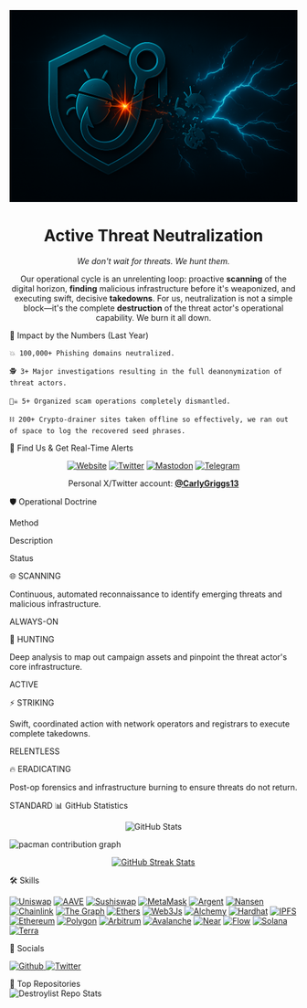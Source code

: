 <p align="center">
<img src="image.png" alt="Phish Destroy Banner"/>
</p>

<h1 align="center">Active Threat Neutralization</h1>

<p align="center">
<em>We don't wait for threats. We hunt them.</em>
</p>

<p align="center">
Our operational cycle is an unrelenting loop: proactive <b>scanning</b> of the digital horizon, <b>finding</b> malicious infrastructure before it's weaponized, and executing swift, decisive <b>takedowns</b>. For us, neutralization is not a simple block—it's the complete <b>destruction</b> of the threat actor's operational capability. We burn it all down.
</p>
🚀 Impact by the Numbers (Last Year)

    💥 100,000+ Phishing domains neutralized.

    🕵️ 3+ Major investigations resulting in the full deanonymization of threat actors.

    🏴‍☠️ 5+ Organized scam operations completely dismantled.

    ⛓️ 200+ Crypto-drainer sites taken offline so effectively, we ran out of space to log the recovered seed phrases.

🔗 Find Us & Get Real-Time Alerts

<p align="center">
<a href="https://www.phishdestroy.io/"><img src="https://img.shields.io/badge/Website-phishdestroy.io-blue?style=for-the-badge&logo=googlechrome&logoColor=white" alt="Website"></a>
<a href="https://twitter.com/Phish_Destroy"><img src="https://img.shields.io/badge/X_/_Twitter-@Phish_Destroy-000000?style=for-the-badge&logo=x" alt="Twitter"></a>
<a href="https://mastodon.social/@phishdestroy"><img src="https://img.shields.io/badge/Mastodon-@phishdestroy-6364FF?style=for-the-badge&logo=mastodon&logoColor=white" alt="Mastodon"></a>
<a href="https://t.me/PhishDestroyAlerts"><img src="https://img.shields.io/badge/Telegram-Alerts_Channel-2CA5E0?style=for-the-badge&logo=telegram&logoColor=white" alt="Telegram"></a>
</p>

<p align="center">
Personal X/Twitter account: <strong><a href="https://twitter.com/CarlyGriggs13">@CarlyGriggs13</a></strong>
</p>
🛡️ Operational Doctrine

Method                 
	

Description                                                                                             
	

Status     

🌐 SCANNING       
	

Continuous, automated reconnaissance to identify emerging threats and malicious infrastructure.         
	

ALWAYS-ON

🎯 HUNTING         
	

Deep analysis to map out campaign assets and pinpoint the threat actor's core infrastructure.           
	

ACTIVE   

⚡ STRIKING         
	

Swift, coordinated action with network operators and registrars to execute complete takedowns.         
	

RELENTLESS

🔥 ERADICATING     
	

Post-op forensics and infrastructure burning to ensure threats do not return.                           
	

STANDARD 
📊 GitHub Statistics

<p align="center">
<img src="https://github-readme-stats.vercel.app/api?username=phishdestroy&show_icons=true&theme=tokyonight&include_all_commits=true&count_private=true" alt="GitHub Stats"/>
</p>

<picture>
<source media="(prefers-color-scheme: dark)" srcset="https://raw.githubusercontent.com/phishdestroy/phishdestroy/output/pacman-contribution-graph-dark.svg">
<source media="(prefers-color-scheme: light)" srcset="https://raw.githubusercontent.com/phishdestroy/phishdestroy/output/pacman-contribution-graph.svg">
<img alt="pacman contribution graph" src="https://raw.githubusercontent.com/phishdestroy/phishdestroy/output/pacman-contribution-graph.svg">
</picture>

<br/>

<p align="center">
<a href="http://www.github.com/phishdestroy"><img src="https://github-readme-streak-stats.herokuapp.com/?user=phishdestroy&stroke=ffffff&background=1c1917&ring=0891b2&fire=0891b2&currStreakNum=ffffff&currStreakLabel=0891b2&sideNums=ffffff&sideLabels=ffffff&dates=ffffff&hide_border=true" alt="GitHub Streak Stats"/></a>
</p>
🛠️ Skills

<p align="left">
<a href="https://uniswap.org/" target="_blank" rel="noreferrer"><img src="https://raw.githubusercontent.com/danielcranney/readme-generator/main/public/icons/skills/uniswap-colored.svg" width="36" height="36" alt="Uniswap" title="Uniswap"/></a>
<a href="https://aave.com/" target="_blank" rel="noreferrer"><img src="https://raw.githubusercontent.com/danielcranney/readme-generator/main/public/icons/skills/aave-colored.svg" width="36" height="36" alt="AAVE" title="AAVE"/></a>
<a href="https://www.sushi.com/" target="_blank" rel="noreferrer"><img src="https://raw.githubusercontent.com/danielcranney/readme-generator/main/public/icons/skills/sushiswap-colored.svg" width="36" height="36" alt="Sushiswap" title="Sushiswap"/></a>
<a href="https://metamask.io/" target="_blank" rel="noreferrer"><img src="https://raw.githubusercontent.com/danielcranney/readme-generator/main/public/icons/skills/metamask-colored.svg" width="36" height="36" alt="MetaMask" title="MetaMask"/></a>
<a href="https://www.argent.xyz/" target="_blank" rel="noreferrer"><img src="https://raw.githubusercontent.com/danielcranney/readme-generator/main/public/icons/skills/argent-colored.svg" width="36" height="36" alt="Argent" title="Argent"/></a>
<a href="https://www.nansen.ai/" target="_blank" rel="noreferrer"><img src="https://raw.githubusercontent.com/danielcranney/readme-generator/main/public/icons/skills/nansen-colored.svg" width="36" height="36" alt="Nansen" title="Nansen"/></a>
<a href="https://chain.link/" target="_blank" rel="noreferrer"><img src="https://raw.githubusercontent.com/danielcranney/readme-generator/main/public/icons/skills/chainlink-colored.svg" width="36" height="36" alt="Chainlink" title="Chainlink"/></a>
<a href="https://thegraph.com/en/" target="_blank" rel="noreferrer"><img src="https://raw.githubusercontent.com/danielcranney/readme-generator/main/public/icons/skills/the-graph-colored.svg" width="36" height="36" alt="The Graph" title="The Graph"/></a>
<a href="https://ethers.io" target="_blank" rel="noreferrer"><img src="https://raw.githubusercontent.com/danielcranney/readme-generator/main/public/icons/skills/ethers-colored.svg" width="36" height="36" alt="Ethers" title="Ethers"/></a>
<a href="https://web3js.readthedocs.io/en/v1.7.1/#" target="_blank" rel="noreferrer"><img src="https://raw.githubusercontent.com/danielcranney/readme-generator/main/public/icons/skills/web3js-colored.svg" width="36" height="36" alt="Web3Js" title="Web3Js"/></a>
<a href="https://docs.alchemy.com/alchemy/documentation/alchemy-web3" target="_blank" rel="noreferrer"><img src="https://raw.githubusercontent.com/danielcranney/readme-generator/main/public/icons/skills/alchemy-colored.svg" width="36" height="36" alt="Alchemy" title="Alchemy"/></a>
<a href="https://hardhat.org/" target="_blank" rel="noreferrer"><img src="https://raw.githubusercontent.com/danielcranney/readme-generator/main/public/icons/skills/hardhat-colored.svg" width="36" height="36" alt="Hardhat" title="Hardhat"/></a>
<a href="https://ipfs.io/" target="_blank" rel="noreferrer"><img src="https://raw.githubusercontent.com/danielcranney/readme-generator/main/public/icons/skills/ipfs-colored.svg" width="36" height="36" alt="IPFS" title="IPFS"/></a>
<a href="https://ethereum.org/en/" target="_blank" rel="noreferrer"><img src="https://raw.githubusercontent.com/danielcranney/readme-generator/main/public/icons/skills/ethereum-colored.svg" width="36" height="36" alt="Ethereum" title="Ethereum"/></a>
<a href="https://polygon.technology/" target="_blank" rel="noreferrer"><img src="https://raw.githubusercontent.com/danielcranney/readme-generator/main/public/icons/skills/polygon-colored.svg" width="36" height="36" alt="Polygon" title="Polygon"/></a>
<a href="https://portal.arbitrum.one/" target="_blank" rel="noreferrer"><img src="https://raw.githubusercontent.com/danielcranney/readme-generator/main/public/icons/skills/arbitrum-colored.svg" width="36" height="36" alt="Arbitrum" title="Arbitrum"/></a>
<a href="https://www.avax.network/" target="_blank" rel="noreferrer"><img src="https://raw.githubusercontent.com/danielcranney/readme-generator/main/public/icons/skills/avalanche-colored.svg" width="36" height="36" alt="Avalanche" title="Avalanche"/></a>
<a href="https://near.academy/" target="_blank" rel="noreferrer"><img src="https://raw.githubusercontent.com/danielcranney/readme-generator/main/public/icons/skills/near-colored.svg" width="36" height="36" alt="Near" title="Near"/></a>
<a href="https://www.onflow.org/" target="_blank" rel="noreferrer"><img src="https://raw.githubusercontent.com/danielcranney/readme-generator/main/public/icons/skills/flow-colored.svg" width="36" height="36" alt="Flow" title="Flow"/></a>
<a href="https://solana.com/" target="_blank" rel="noreferrer"><img src="https://raw.githubusercontent.com/danielcranney/readme-generator/main/public/icons/skills/solana-colored.svg" width="36" height="36" alt="Solana" title="Solana"/></a>
<a href="https://www.terra.money/" target="_blank" rel="noreferrer"><img src="https://raw.githubusercontent.com/danielcranney/readme-generator/main/public/icons/skills/terra-colored.svg" width="36" height="36" alt="Terra" title="Terra"/></a>
</p>
🤝 Socials

<p align="left">
<a href="https://www.github.com/phishdestroy" target="_blank" rel="noreferrer">
<picture>
<source media="(prefers-color-scheme: dark)" srcset="https://raw.githubusercontent.com/danielcranney/readme-generator/main/public/icons/socials/github-dark.svg">
<source media="(prefers-color-scheme: light)" srcset="https://raw.githubusercontent.com/danielcranney/readme-generator/main/public/icons/socials/github.svg">
<img src="https://raw.githubusercontent.com/danielcranney/readme-generator/main/public/icons/socials/github.svg" width="32" height="32" alt="Github" title="Github">
</picture>
</a>
<a href="https://www.x.com/Phish_Destroy" target="_blank" rel="noreferrer">
<picture>
<source media="(prefers-color-scheme: dark)" srcset="https://raw.githubusercontent.com/danielcranney/readme-generator/main/public/icons/socials/twitter-dark.svg">
<source media="(prefers-color-scheme: light)" srcset="https://raw.githubusercontent.com/danielcranney/readme-generator/main/public/icons/socials/twitter.svg">
<img src="https://raw.githubusercontent.com/danielcranney/readme-generator/main/public/icons/socials/twitter.svg" width="32" height="32" alt="Twitter" title="Twitter">
</picture>
</a>
</p>
📂 Top Repositories

<div width="100%" align="center">
<a href="https://github.com/phishdestroy/destroylist" align="left">
<img align="left" width="45%" src="https://github-readme-stats.vercel.app/api/pin/?username=phishdestroy&repo=destroylist&title_color=0891b2&text_color=ffffff&icon_color=0891b2&bg_color=1c1917&hide_border=true&locale=en" alt="Destroylist Repo Stats"/>
</a>
</div>
<br/><br/><br/><br/><br/><br/>
